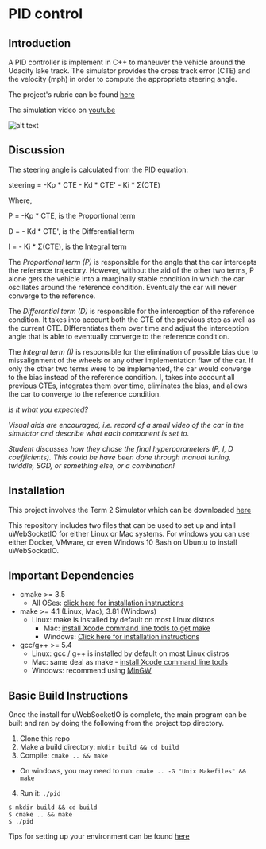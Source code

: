 # PID control

## Introduction

A PID controller is implement in C++ to maneuver the vehicle around the Udacity lake track. The simulator provides the cross track error (CTE) and the velocity (mph) in order to compute the appropriate steering angle.

The project's rubric can be found [here](https://review.udacity.com/#!/rubrics/824/view)

The simulation video on [youtube]()

[//]: # (Image References)
[image1]: ./images/.png "PID"

![alt text][image1]

## Discussion

The steering angle is calculated from the PID equation:

steering = -Kp * CTE - Kd * CTE' - Ki * Σ(CTE)

Where,

P = -Kp * CTE, is the Proportional term

D = - Kd * CTE', is the Differential term

I = - Ki * Σ(CTE), is the Integral term

The *Proportional term (P)* is responsible for the angle that the car intercepts the reference trajectory. However, without the aid of the other two terms, P alone gets the vehicle into a marginally stable condition in which the car oscillates around the reference condition. Eventualy the car will never converge to the reference.

The *Differential term (D)* is responsible for the interception of the reference condition. It takes into account both the CTE of the previous step as well as the current CTE. DIfferentiates them over time and adjust the interception angle that is able to eventually converge to the reference condition.

The *Integral term (I)* is responsible for the elimination of possible bias due to missalignment of the wheels or any other implementation flaw of the car. If only the other two terms were to be implemented, the car would converge to the bias instead of the reference condition. I, takes into account all previous CTEs, integrates them over time, eliminates the bias, and allows the car to converge to the reference condition.

*Is it what you expected?*

*Visual aids are encouraged, i.e. record of a small video of the car in the simulator and describe what each component is set to.*

*Student discusses how they chose the final hyperparameters (P, I, D coefficients). This could be have been done through manual tuning, twiddle, SGD, or something else, or a combination!*

## Installation
This project involves the Term 2 Simulator which can be downloaded [here](https://github.com/udacity/self-driving-car-sim/releases)

This repository includes two files that can be used to set up and intall uWebSocketIO for either Linux or Mac systems. For windows you can use either Docker, VMware, or even Windows 10 Bash on Ubuntu to install uWebSocketIO.

## Important Dependencies

* cmake >= 3.5
    * All OSes: [click here for installation instructions](https://cmake.org/install/)
* make >= 4.1 (Linux, Mac), 3.81 (Windows)
    * Linux: make is installed by default on most Linux distros
      * Mac: [install Xcode command line tools to get make](https://developer.apple.com/xcode/features/)
      * Windows: [Click here for installation instructions](http://gnuwin32.sourceforge.net/packages/make.htm)
* gcc/g++ >= 5.4
    * Linux: gcc / g++ is installed by default on most Linux distros
    * Mac: same deal as make - [install Xcode command line tools](https://developer.apple.com/xcode/features/)
    * Windows: recommend using [MinGW](http://www.mingw.org/)

## Basic Build Instructions

Once the install for uWebSocketIO is complete, the main program can be built and ran by doing the following from the project top directory.

1. Clone this repo
2. Make a build directory: `mkdir build && cd build`
3. Compile: `cmake .. && make`
* On windows, you may need to run: `cmake .. -G "Unix Makefiles" && make`
4. Run it: `./pid`

```
$ mkdir build && cd build
$ cmake .. && make
$ ./pid
```

Tips for setting up your environment can be found [here](https://classroom.udacity.com/nanodegrees/nd013/parts/40f38239-66b6-46ec-ae68-03afd8a601c8/modules/0949fca6-b379-42af-a919-ee50aa304e6a/lessons/f758c44c-5e40-4e01-93b5-1a82aa4e044f/concepts/23d376c7-0195-4276-bdf0-e02f1f3c665d)
